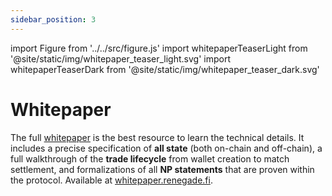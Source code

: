 ```yaml
---
sidebar_position: 3
---
```


import Figure from '../../src/figure.js'
import whitepaperTeaserLight from '@site/static/img/whitepaper_teaser_light.svg'
import whitepaperTeaserDark from '@site/static/img/whitepaper_teaser_dark.svg'

# Whitepaper

The full [whitepaper](https://whitepaper.renegade.fi) is the best resource to
learn the technical details. It includes a precise specification of **all
state** (both on-chain and off-chain), a full walkthrough of the **trade
lifecycle** from wallet creation to match settlement, and formalizations of all
**NP statements** that are proven within the protocol. Available at
[whitepaper.renegade.fi](https://whitepaper.renegade.fi).

<Figure
  LightImage={whitepaperTeaserLight}
  DarkImage={whitepaperTeaserDark}
  isSvg={true}
  linkTo="https://whitepaper.renegade.fi"
  width="60%"
/>
